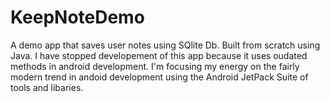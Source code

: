 # KeepNoteDemo
A demo app that saves user notes using SQlite Db. Built from scratch using Java.
I have stopped developement of this app because it uses oudated methods in android development.
I'm focusing my energy on the fairly modern trend in andoid development using the Android JetPack Suite of tools and libaries.
